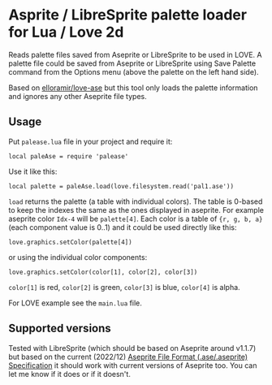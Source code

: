 # Asprite / LibreSprite palette loader for Lua / Love 2d

Reads palette files saved from Aseprite or LibreSprite to be used in LOVE.
A palette file could be saved from Aseprite or LibreSprite using Save Palette command from the Options menu (above the palette on the left hand side).

Based on [elloramir/love-ase](https://github.com/elloramir/love-ase) but this tool only loads the palette information and ignores any other Aseprite file types.


## Usage

Put `palease.lua` file in your project and require it:

```
local paleAse = require 'palease'
```

Use it like this:
```
local palette = paleAse.load(love.filesystem.read('pal1.ase'))

```

`load` returns the palette (a table with individual colors). The table is 0-based to keep the indexes the same as the ones displayed in aseprite. For example aseprite color `Idx-4` will be `palette[4]`. Each color is a table of `{r, g, b, a}` (each component value is 0..1) and it could be used directly like this:

```
love.graphics.setColor(palette[4])
```

or using the individual color components:
```
love.graphics.setColor(color[1], color[2], color[3])
```
`color[1]` is red, `color[2]` is green, `color[3]` is blue, `color[4]` is alpha.

For LOVE example see the `main.lua` file.

## Supported versions

Tested with LibreSprite (which should be based on Aseprite around v1.1.7) but based on the current (2022/12) 
[Aseprite File Format (.ase/.aseprite) Specification](https://github.com/aseprite/aseprite/blob/main/docs/ase-file-specs.md)
 it should work with current versions of Aseprite too. You can let me know if it does or if it doesn't.

 




